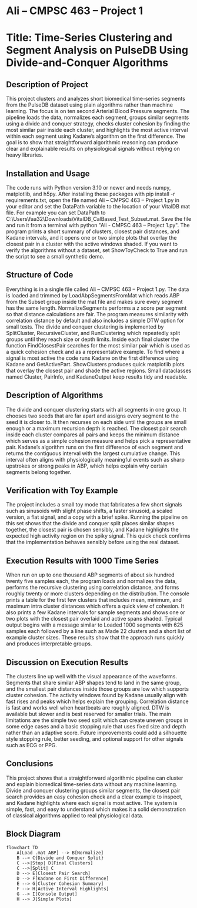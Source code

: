 # Ali – CMPSC 463 – Project 1

# Title: Time-Series Clustering and Segment Analysis on PulseDB Using Divide-and-Conquer Algorithms

## Description of Project

This project clusters and analyzes short biomedical time-series segments from the PulseDB dataset using plain algorithms rather than machine learning. The focus is on ten second Arterial Blood Pressure segments. The pipeline loads the data, normalizes each segment, groups similar segments using a divide and conquer strategy, checks cluster cohesion by finding the most similar pair inside each cluster, and highlights the most active interval within each segment using Kadane’s algorithm on the first difference. The goal is to show that straightforward algorithmic reasoning can produce clear and explainable results on physiological signals without relying on heavy libraries.



## Installation and Usage

The code runs with Python version 3.10 or newer and needs numpy, matplotlib, and h5py. After installing these packages with pip install -r requirements.txt, open the file named Ali – CMPSC 463 – Project 1.py in your editor and set the DataPath variable to the location of your VitalDB mat file. For example you can set DataPath to C:\Users\faa32\Downloads\VitalDB_CalBased_Test_Subset.mat. Save the file and run it from a terminal with python "Ali - CMPSC 463 – Project 1.py". The program prints a short summary of clusters, closest pair distances, and Kadane intervals, and it opens one or two simple plots that overlay the closest pair in a cluster with the active windows shaded. If you want to verify the algorithms without a dataset, set ShowToyCheck to True and run the script to see a small synthetic demo.

## Structure of Code

Everything is in a single file called Ali – CMPSC 463 – Project 1.py. The data is loaded and trimmed by LoadAbpSegmentsFromMat which reads ABP from the Subset group inside the mat file and makes sure every segment has the same length. NormalizeSegments performs a z score per segment so that distance calculations are fair. The program measures similarity with correlation distance by default and also includes a simple DTW option for small tests. The divide and conquer clustering is implemented by SplitCluster, RecursiveCluster, and RunClustering which repeatedly split groups until they reach size or depth limits. Inside each final cluster the function FindClosestPair searches for the most similar pair which is used as a quick cohesion check and as a representative example. To find where a signal is most active the code runs Kadane on the first difference using Kadane and GetActivePart. ShowClusters produces quick matplotlib plots that overlay the closest pair and shade the active regions. Small dataclasses named Cluster, PairInfo, and KadaneOutput keep results tidy and readable.

## Description of Algorithms

The divide and conquer clustering starts with all segments in one group. It chooses two seeds that are far apart and assigns every segment to the seed it is closer to. It then recurses on each side until the groups are small enough or a maximum recursion depth is reached. The closest pair search inside each cluster compares all pairs and keeps the minimum distance which serves as a simple cohesion measure and helps pick a representative pair. Kadane’s algorithm runs on the first difference of each segment and returns the contiguous interval with the largest cumulative change. This interval often aligns with physiologically meaningful events such as sharp upstrokes or strong peaks in ABP, which helps explain why certain segments belong together.

## Verification with Toy Example

The project includes a small toy mode that fabricates a few short signals such as sinusoids with slight phase shifts, a faster sinusoid, a scaled version, a flat signal, and a copy with a brief spike. Running the pipeline on this set shows that the divide and conquer split places similar shapes together, the closest pair is chosen sensibly, and Kadane highlights the expected high activity region on the spiky signal. This quick check confirms that the implementation behaves sensibly before using the real dataset.

## Execution Results with 1000 Time Series

When run on up to one thousand ABP segments of about six hundred twenty five samples each, the program loads and normalizes the data, performs the recursive clustering using correlation distance, and forms roughly twenty or more clusters depending on the distribution. The console prints a table for the first few clusters that includes mean, minimum, and maximum intra cluster distances which offers a quick view of cohesion. It also prints a few Kadane intervals for sample segments and shows one or two plots with the closest pair overlaid and active spans shaded. Typical output begins with a message similar to Loaded 1000 segments with 625 samples each followed by a line such as Made 22 clusters and a short list of example cluster sizes. These results show that the approach runs quickly and produces interpretable groups.

## Discussion on Execution Results

The clusters line up well with the visual appearance of the waveforms. Segments that share similar ABP shapes tend to land in the same group, and the smallest pair distances inside those groups are low which supports cluster cohesion. The activity windows found by Kadane usually align with fast rises and peaks which helps explain the grouping. Correlation distance is fast and works well when heartbeats are roughly aligned. DTW is available but slower and is best reserved for smaller trials. The main limitations are the simple two seed split which can create uneven groups in some edge cases and a basic stopping rule that uses fixed size and depth rather than an adaptive score. Future improvements could add a silhouette style stopping rule, better seeding, and optional support for other signals such as ECG or PPG.

## Conclusions

This project shows that a straightforward algorithmic pipeline can cluster and explain biomedical time-series data without any machine learning. Divide and conquer clustering groups similar segments, the closest pair search provides an easy cohesion check and a clear example to inspect, and Kadane highlights where each signal is most active. The system is simple, fast, and easy to understand which makes it a solid demonstration of classical algorithms applied to real physiological data.

## Block Diagram
```mermaid
flowchart TD
    A[Load .mat ABP] --> B[Normalize]
    B --> C{Divide and Conquer Split}
    C -->|Stop| D[Final Clusters]
    C -->|Split| C
    D --> E[Closest Pair Search]
    D --> F[Kadane on First Difference]
    E --> G[Cluster Cohesion Summary]
    F --> H[Active Interval Highlights]
    G --> I[Console Output]
    H --> J[Simple Plots]


